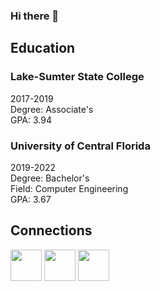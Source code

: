 ### Hi there 👋

## Education

### Lake-Sumter State College
2017-2019<br>
Degree: Associate's<br>
GPA: 3.94

### University of Central Florida
2019-2022<br>
Degree: Bachelor's<br>
Field: Computer Engineering<br>
GPA: 3.67

## Connections
<a href="https://jayhenry07.github.io/Resume.pdf"><img src="https://image.flaticon.com/icons/png/512/942/942748.png" width="50px"/></a>
<a href="https://jayhenry07.github.io/"><img src="https://image.flaticon.com/icons/png/512/3719/3719350.png" width="50px"/></a>
<a href="https://www.linkedin.com/in/jamie-henry-8ba765154/"><img src="https://image.flaticon.com/icons/png/512/174/174857.png" width="50px"/></a>
